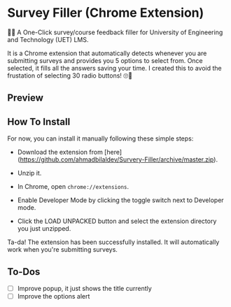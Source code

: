 # Survey Filler (Chrome Extension)

🚗✅ A One-Click survey/course feedback filler for University of Engineering and Technology (UET) LMS.

It is a Chrome extension that automatically detects whenever you are submitting surveys and provides
you 5 options to select from. Once selected, it fills all the answers saving your time. I created
this to avoid the frustation of selecting 30 radio buttons! 🙄😬

## Preview

## How To Install

For now, you can install it manually following these simple steps:

- Download the extension from [here]
(https://github.com/ahmadbilaldev/Survery-Filler/archive/master.zip).

- Unzip it.

- In Chrome, open `chrome://extensions`.

- Enable Developer Mode by clicking the toggle switch next to Developer mode.

- Click the LOAD UNPACKED button and select the extension directory you just unzipped.

Ta-da! The extension has been successfully installed. It will automatically work
when you're submitting surveys.

## To-Dos

- [ ] Improve popup, it just shows the title currently
- [ ] Improve the options alert

